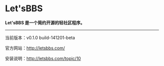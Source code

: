 Let'sBBS
=======

**Let'sBBS 是一个简约开源的轻社区程序。**

****

当前版本：v0.1.0 build-141201-beta

官方网站：http://letsbbs.com/

安装说明：http://letsbbs.com/topic/10